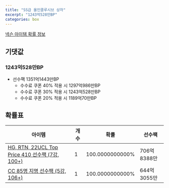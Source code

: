 ```yaml
---
title: "SS급 올인클루시브 상자"
excerpt: "1243억528만BP"
categories: box
---
```

[넥슨 아이템 확률 정보](http://iteminfo.nexon.com/probability/fo4?sn=7372)

## 기댓값
### 1243억528만BP
- 선수팩 1351억1443만BP
  - 수수료 쿠폰 40% 적용 시 1297억986만BP
  - 수수료 쿠폰 30% 적용 시 1243억528만BP
  - 수수료 쿠폰 20% 적용 시 1189억70만BP


## 확률표

|아이템|개수|확률|선수팩|
|---|---|---|---|
|[HG, RTN, 22UCL Top Price 410 선수팩 (7강, 100+)](/player/7330)|1|100.0000000000%|706억8388만|
|[CC 85명 지명 선수팩 (5강, 106+)](/player/7348)|1|100.0000000000%|644억3055만|
